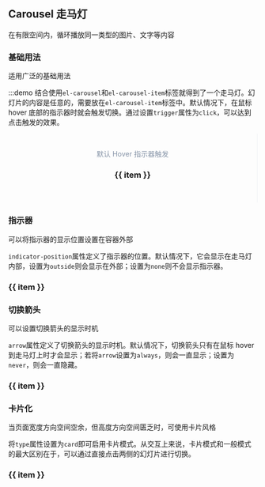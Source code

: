 <style lang="scss" scoped>
  .block {
    padding: 30px;
    text-align: center;
    border-right: solid 1px #EFF2F6;
    display: inline-block;
    width: 100%;
    box-sizing: border-box;
  }
  .demonstration {
    display: block;
    color: #8492a6;
    font-size: 14px;
    margin-bottom: 20px;
  }
  .el-carousel__container {
    text-align: center;
  }
  .el-carousel__item {
    h3 {
      text-align: center;
      color: #fff;
      font-size: 18px;
      line-height: 300px;
      margin: 0;
    }
    &:nth-child(2n) {
      background-color: #666;
    }
    &:nth-child(2n+1) {
      background-color: #303133;
    }
  }
</style>
## Carousel 走马灯

在有限空间内，循环播放同一类型的图片、文字等内容

### 基础用法

适用广泛的基础用法

:::demo 结合使用`el-carousel`和`el-carousel-item`标签就得到了一个走马灯。幻灯片的内容是任意的，需要放在`el-carousel-item`标签中。默认情况下，在鼠标 hover 底部的指示器时就会触发切换。通过设置`trigger`属性为`click`，可以达到点击触发的效果。

<el-card shadow="hover">
  <div class="block">
    <span class="demonstration">默认 Hover 指示器触发</span>
    <el-carousel>
      <el-carousel-item v-for="item in 4" :key="item">
        <h3>{{ item }}</h3>
      </el-carousel-item>
    </el-carousel>
  </div>
</el-card>

### 指示器

可以将指示器的显示位置设置在容器外部

`indicator-position`属性定义了指示器的位置。默认情况下，它会显示在走马灯内部，设置为`outside`则会显示在外部；设置为`none`则不会显示指示器。

<el-card shadow="hover">
  <el-carousel indicator-position="outside">
    <el-carousel-item v-for="item in 4" :key="item">
      <h3>{{ item }}</h3>
    </el-carousel-item>
  </el-carousel>
</el-card>

### 切换箭头

可以设置切换箭头的显示时机

`arrow`属性定义了切换箭头的显示时机。默认情况下，切换箭头只有在鼠标 hover 到走马灯上时才会显示；若将`arrow`设置为`always`，则会一直显示；设置为`never`，则会一直隐藏。

<el-card shadow="hover">
  <el-carousel :interval="5000" arrow="always">
    <el-carousel-item v-for="item in 4" :key="item">
      <h3>{{ item }}</h3>
    </el-carousel-item>
  </el-carousel>
</el-card>

### 卡片化

当页面宽度方向空间空余，但高度方向空间匮乏时，可使用卡片风格

将`type`属性设置为`card`即可启用卡片模式。从交互上来说，卡片模式和一般模式的最大区别在于，可以通过直接点击两侧的幻灯片进行切换。

<el-card shadow="hover">
  <el-carousel :interval="4000" type="card" height="200px">
    <el-carousel-item v-for="item in 6" :key="item">
      <h3>{{ item }}</h3>
    </el-carousel-item>
  </el-carousel>
</el-card>